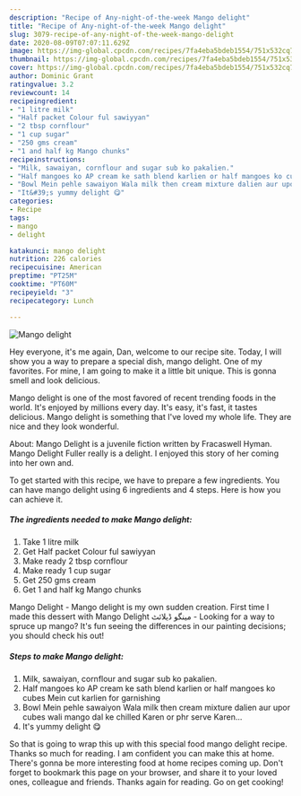 ```yaml
---
description: "Recipe of Any-night-of-the-week Mango delight"
title: "Recipe of Any-night-of-the-week Mango delight"
slug: 3079-recipe-of-any-night-of-the-week-mango-delight
date: 2020-08-09T07:07:11.629Z
image: https://img-global.cpcdn.com/recipes/7fa4eba5bdeb1554/751x532cq70/mango-delight-recipe-main-photo.jpg
thumbnail: https://img-global.cpcdn.com/recipes/7fa4eba5bdeb1554/751x532cq70/mango-delight-recipe-main-photo.jpg
cover: https://img-global.cpcdn.com/recipes/7fa4eba5bdeb1554/751x532cq70/mango-delight-recipe-main-photo.jpg
author: Dominic Grant
ratingvalue: 3.2
reviewcount: 14
recipeingredient:
- "1 litre milk"
- "Half packet Colour ful sawiyyan"
- "2 tbsp cornflour"
- "1 cup sugar"
- "250 gms cream"
- "1 and half kg Mango chunks"
recipeinstructions:
- "Milk, sawaiyan, cornflour and sugar sub ko pakalien."
- "Half mangoes ko AP cream ke sath blend karlien or half mangoes ko cubes Mein cut karlien for garnishing"
- "Bowl Mein pehle sawaiyon Wala milk then cream mixture dalien aur upor cubes wali mango dal ke chilled Karen or phr serve Karen..."
- "It&#39;s yummy delight 😋"
categories:
- Recipe
tags:
- mango
- delight

katakunci: mango delight 
nutrition: 226 calories
recipecuisine: American
preptime: "PT25M"
cooktime: "PT60M"
recipeyield: "3"
recipecategory: Lunch

---
```



![Mango delight](https://img-global.cpcdn.com/recipes/7fa4eba5bdeb1554/751x532cq70/mango-delight-recipe-main-photo.jpg)

Hey everyone, it's me again, Dan, welcome to our recipe site. Today, I will show you a way to prepare a special dish, mango delight. One of my favorites. For mine, I am going to make it a little bit unique. This is gonna smell and look delicious.

Mango delight is one of the most favored of recent trending foods in the world. It's enjoyed by millions every day. It's easy, it's fast, it tastes delicious. Mango delight is something that I've loved my whole life. They are nice and they look wonderful.

About: Mango Delight is a juvenile fiction written by Fracaswell Hyman. Mango Delight Fuller really is a delight. I enjoyed this story of her coming into her own and.


To get started with this recipe, we have to prepare a few ingredients. You can have mango delight using 6 ingredients and 4 steps. Here is how you can achieve it.

<!--inarticleads1-->

##### The ingredients needed to make Mango delight:

1. Take 1 litre milk
1. Get Half packet Colour ful sawiyyan
1. Make ready 2 tbsp cornflour
1. Make ready 1 cup sugar
1. Get 250 gms cream
1. Get 1 and half kg Mango chunks


Mango Delight - Mango delight is my own sudden creation. First time I made this dessert with Mango Delight مینگو ڈیلائٹ - Looking for a way to spruce up mango? It&#39;s fun seeing the differences in our painting decisions; you should check his out! 

<!--inarticleads2-->

##### Steps to make Mango delight:

1. Milk, sawaiyan, cornflour and sugar sub ko pakalien.
1. Half mangoes ko AP cream ke sath blend karlien or half mangoes ko cubes Mein cut karlien for garnishing
1. Bowl Mein pehle sawaiyon Wala milk then cream mixture dalien aur upor cubes wali mango dal ke chilled Karen or phr serve Karen...
1. It&#39;s yummy delight 😋




So that is going to wrap this up with this special food mango delight recipe. Thanks so much for reading. I am confident you can make this at home. There's gonna be more interesting food at home recipes coming up. Don't forget to bookmark this page on your browser, and share it to your loved ones, colleague and friends. Thanks again for reading. Go on get cooking!
